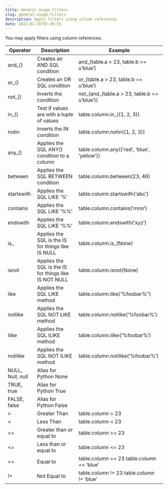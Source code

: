 ```yaml
---
title: General Usage Filters
slug: general-usage-filters
description: Apply filters using column references
date: 2022-01-25T07:39:53
---
```



You may apply filters using column references.

| Operator | Description | Example |
|----------|-------------|---------|
| and_() | Creates an AND SQL condition | and_(table.a > 23, table.b == u’blue’) |
| or_() | Creates an OR SQL condition | or_(table.a > 23, table.b == u’blue’) |
| not_() | Inverts the condition | not_(and_(table.a > 23, table.b == u’blue’)) |
| in_() | Test if values are with a tuple of values | table.column.in_((1, 2, 3)) |
| notin | Inverts the IN condition | table.column.notin((1, 2, 3)) |
| any_() | Applies the SQL ANY() condition to a column | table.column.any((‘red’, ‘blue’, ‘yellow’)) |
| between | Applies the SQL BETWEEN condition | table.column.between(23, 46) |
| startswith | Applies the SQL LIKE ‘%’ | table.column.startswith(‘abc’) |
| contains | Applies the SQL LIKE ‘%%’ | table.column.contains(‘mno’) |
| endswith | Applies the SQL LIKE ‘%%’ | table.column.endswith(‘xyz’) |
| is_ | Applies the SQL is the IS for things like IS NULL | table.column.is_(None) |
| isnot | Applies the SQL is the IS for things like IS NOT NULL | table.column.isnot(None) |
| like | Applies the SQL LIKE method | table.column.like(‘%foobar%’’) |
| notlike | Applies the SQL NOT LIKE method | table.column.notlike(‘%foobar%’) |
| ilike | Applies the SQL ILIKE method | table.column.ilike(‘%foobar%’) |
| notilike | Applies the SQL NOT ILIKE method | table.column.notilike(‘%foobar%’) |
| NULL, Null, null | Alias for Python None |  |
| TRUE, true | Alias for Python True |  |
| FALSE, false | Alias for Python False |  |
| > | Greater Than | table.column > 23 |
| < | Less Than | table.column < 23 |
| >= | Greater than or equal to | table.column >= 23 |
| <= | Less than or equal to | table.column <= 23 |
| == | Equal to | table.column == 23 table.column == ‘blue’ |
| != | Not Equal to | table.column != 23 table.column != ‘blue’ |

